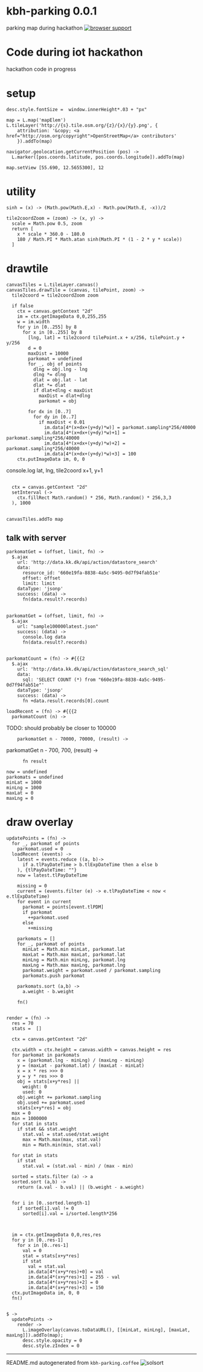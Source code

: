 # kbh-parking 0.0.1

parking map during hackathon
[![browser support](https://ci.testling.com/rasmuserik/kbh-parking.png)](http://ci.testling.com/rasmuserik/kbh-parking)


# Code during iot hackathon

hackathon code in progress

# setup

    
    desc.style.fontSize =  window.innerHeight*.03 + "px"
    
    map = L.map('mapElem')
    L.tileLayer('http://{s}.tile.osm.org/{z}/{x}/{y}.png', {
        attribution: '&copy; <a href="http://osm.org/copyright">OpenStreetMap</a> contributors'
        }).addTo(map)
    
    navigator.geolocation.getCurrentPosition (pos) ->
      L.marker([pos.coords.latitude, pos.coords.longitude]).addTo(map)
    
    map.setView [55.690, 12.5655300], 12

# utility

    sinh = (x) -> (Math.pow(Math.E,x) - Math.pow(Math.E, -x))/2
    
    tile2coordZoom = (zoom) -> (x, y) ->
      scale = Math.pow 0.5, zoom
      return [
        x * scale * 360.0 - 180.0
        180 / Math.PI * Math.atan sinh(Math.PI * (1 - 2 * y * scale))
      ]
    

# drawtile

    canvasTiles = L.tileLayer.canvas()
    canvasTiles.drawTile = (canvas, tilePoint, zoom) ->
      tile2coord = tile2coordZoom zoom
    
      if false
        ctx = canvas.getContext "2d"
        im = ctx.getImageData 0,0,255,255
        w = im.width
        for y in [0..255] by 8
          for x in [0..255] by 8
            [lng, lat] = tile2coord tilePoint.x + x/256, tilePoint.y + y/256
            d = 0
            maxDist = 10000
            parkomat = undefined
            for _, obj of points
              dlng = obj.lng - lng
              dlng *= dlng
              dlat = obj.lat - lat
              dlat *= dlat
              if dlat+dlng < maxDist
                maxDist = dlat+dlng
                parkomat = obj
    
            for dx in [0..7]
              for dy in [0..7]
                if maxDist < 0.01
                  im.data[4*(x+dx+(y+dy)*w)] = parkomat.sampling*256/40000
                  im.data[4*(x+dx+(y+dy)*w)+1] = parkomat.sampling*256/40000
                  im.data[4*(x+dx+(y+dy)*w)+2] = parkomat.sampling*256/40000
                  im.data[4*(x+dx+(y+dy)*w)+3] = 100
        ctx.putImageData im, 0, 0
    
    
    

console.log lat, lng, tile2coord x+1, y+1
##

      ctx = canvas.getContext "2d"
      setInterval (->
        ctx.fillRect Math.random() * 256, Math.random() * 256,3,3
      ), 1000

##

    
    canvasTiles.addTo map

## talk with server

    
    parkomatGet = (offset, limit, fn) ->
      $.ajax
        url: 'http://data.kk.dk/api/action/datastore_search'
        data:
          resource_id: '660e19fa-8838-4a5c-9495-0d7f94fab51e'
          offset: offset
          limit: limit
        dataType: 'jsonp'
        success: (data) ->
          fn(data.result?.records)
    

##

    parkomatGet = (offset, limit, fn) ->
      $.ajax
        url: "sample100000latest.json"
        success: (data) ->
          console.log data
          fn(data.result?.records)

##

    
    parkomatCount = (fn) -> #{{{2
      $.ajax
        url: 'http://data.kk.dk/api/action/datastore_search_sql'
        data:
          sql: 'SELECT COUNT (*) from "660e19fa-8838-4a5c-9495-0d7f94fab51e"'
        dataType: 'jsonp'
        success: (data) ->
          fn +data.result.records[0].count
    
    loadRecent = (fn) -> #{{{2
      parkomatCount (n) ->

TODO: should probably be closer to 100000

        parkomatGet n - 70000, 70000, (result) ->

parkomatGet n - 700, 700, (result) ->

          fn result
    
    now = undefined
    parkomats = undefined
    minLat = 1000
    minLng = 1000
    maxLat = 0
    maxLng = 0
    

# draw overlay

    updatePoints = (fn) ->
      for _, parkomat of points
        parkomat.used = 0
      loadRecent (events) ->
        latest = events.reduce ((a, b)->
          if a.tlPayDateTime > b.tlExpDateTime then a else b
        ), {tlPayDateTime: ""}
        now = latest.tlPayDateTime
    
        missing = 0
        current = (events.filter (e) -> e.tlPayDateTime < now < e.tlExpDateTime)
        for event in current
          parkomat = points[event.tlPDM]
          if parkomat
            ++parkomat.used
          else
            ++missing
    
        parkomats = []
        for _, parkomat of points
          minLat = Math.min minLat, parkomat.lat
          maxLat = Math.max maxLat, parkomat.lat
          minLng = Math.min minLng, parkomat.lng
          maxLng = Math.max maxLng, parkomat.lng
          parkomat.weight = parkomat.used / parkomat.sampling
          parkomats.push parkomat
    
        parkomats.sort (a,b) ->
          a.weight - b.weight
    
        fn()
    
    
    render = (fn) ->
      res = 70
      stats =  []
    
      ctx = canvas.getContext "2d"
    
      ctx.width = ctx.height = canvas.width = canvas.height = res
      for parkomat in parkomats
        x = (parkomat.lng - minLng) / (maxLng - minLng)
        y = (maxLat - parkomat.lat) / (maxLat - minLat)
        x = x * res >>> 0
        y = y * res >>> 0
        obj = stats[x+y*res] ||
          weight: 0
          used: 0
        obj.weight += parkomat.sampling
        obj.used += parkomat.used
        stats[x+y*res] = obj
      max = 0
      min = 1000000
      for stat in stats
        if stat && stat.weight
          stat.val = stat.used/stat.weight
          max = Math.max(max, stat.val)
          min = Math.min(min, stat.val)
    
      for stat in stats
        if stat
          stat.val = (stat.val - min) / (max - min)
    
      sorted = stats.filter (a) -> a
      sorted.sort (a,b) ->
        return (a.val - b.val) || (b.weight - a.weight)
    
    
      for i in [0..sorted.length-1]
        if sorted[i].val != 0
          sorted[i].val = i/sorted.length*256
    
    
    
      im = ctx.getImageData 0,0,res,res
      for y in [0..res-1]
        for x in [0..res-1]
          val = 0
          stat = stats[x+y*res]
          if stat
            val = stat.val
            im.data[4*(x+y*res)+0] = val
            im.data[4*(x+y*res)+1] = 255 - val
            im.data[4*(x+y*res)+2] = 0
            im.data[4*(x+y*res)+3] = 150
      ctx.putImageData im, 0, 0
      fn()
    
    
    $ ->
      updatePoints ->
        render ->
          L.imageOverlay(canvas.toDataURL(), [[minLat, minLng], [maxLat, maxLng]]).addTo(map);
          desc.style.opacity = 0
          desc.style.zIndex = 0
    

----

README.md autogenerated from `kbh-parking.coffee` ![solsort](https://ssl.solsort.com/_reputil_rasmuserik_kbh-parking.png)
